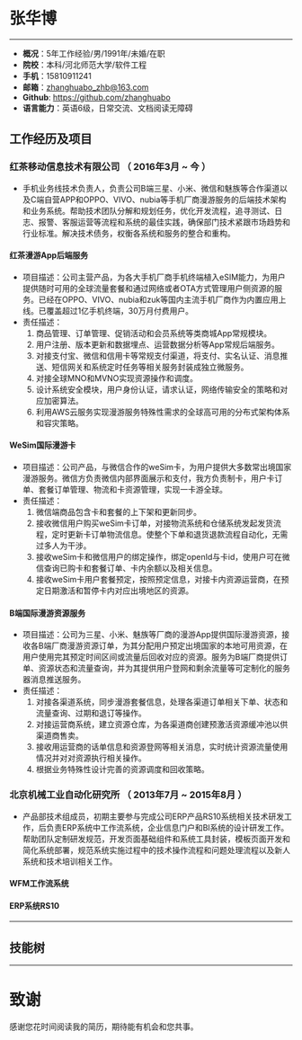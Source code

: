 # 张华博
---
 - **概况**：5年工作经验/男/1991年/未婚/在职
 - **院校**：本科/河北师范大学/软件工程 
 - **手机**：15810911241
 - **邮箱**：zhanghuabo_zhb@163.com 
 - **Github**: https://github.com/zhanghuabo
 - **语言能力**：英语6级，日常交流、文档阅读无障碍 

## 工作经历及项目

### 红茶移动信息技术有限公司 （ 2016年3月 ~ 今 ）

- 手机业务线技术负责人，负责公司B端三星、小米、微信和魅族等合作渠道以及C端自营APP和OPPO、VIVO、nubia等手机厂商漫游服务的后端技术架构和业务系统。帮助技术团队分解和规划任务，优化开发流程，追寻测试、日志、报警、客服运营等流程和系统的最佳实践，确保部门技术紧跟市场趋势和行业标准。解决技术债务，权衡各系统和服务的整合和重构。

#### 红茶漫游App后端服务 
- 项目描述：公司主营产品，为各大手机厂商手机终端植入eSIM能力，为用户提供随时可用的全球流量套餐和通过网络或者OTA方式管理用户侧资源的服务。已经在OPPO、VIVO、nubia和zuk等国内主流手机厂商作为内置应用上线。已覆盖超过1亿手机终端，30万月付费用户。
- 责任描述：
    1. 商品管理、订单管理、促销活动和会员系统等类商城App常规模块。
    2. 用户注册、版本更新和数据埋点、运营数据分析等App常规后端服务。
    3. 对接支付宝、微信和信用卡等常规支付渠道，将支付、实名认证、消息推送、短信网关和系统定时任务等相关服务封装成独立微服务。
    4. 对接全球MNO和MVNO实现资源操作和调度。
    5. 设计系统安全模块，用户身份认证，请求认证，网络传输安全的策略和对应加密算法。
    6. 利用AWS云服务实现漫游服务特殊性需求的全球高可用的分布式架构体系和容灾策略。

#### WeSim国际漫游卡
- 项目描述：公司产品，与微信合作的weSim卡，为用户提供大多数常出境国家漫游服务。微信方负责微信内部界面展示和支付，我方负责制卡，用户卡订单、套餐订单管理、物流和卡资源管理，实现一卡游全球。
- 责任描述：
    1. 微信端商品包含卡和套餐的上下架和更新同步。
    2. 接收微信用户购买weSim卡订单，对接物流系统和仓储系统发起发货流程，定时更新卡订单物流信息。使整个下单和退货退款流程自动化，无需过多人为干涉。
    3. 接收weSim卡和微信用户的绑定操作，绑定openId与卡id，使用户可在微信查询已购卡和套餐订单、卡内余额以及相关信息。
    4. 接收weSim卡用户套餐预定，按照预定信息，对接卡内资源运营商，在预定日期激活和暂停卡内对应出境地区的资源。

#### B端国际漫游资源服务
- 项目描述：公司为三星、小米、魅族等厂商的漫游App提供国际漫游资源，接收各B端厂商漫游资源订单，为其分配用户预定出境国家的本地可用资源，在用户使用完其预定时间区间或流量后回收对应的资源。服务为B端厂商提供订单、资源状态和流量查询，并为其提供用户登网和剩余流量等可定制化的服务器消息推送服务。
- 责任描述：
    1. 对接各渠道系统，同步漫游套餐信息，处理各渠道订单相关下单、状态和流量查询、过期和退订等操作。
    2. 对接运营商系统，建立资源仓库，为各渠道商创建预激活资源缓冲池以供渠道商售卖。
    3. 接收用运营商的话单信息和资源登网等相关消息，实时统计资源流量使用情况并对对资源执行相关操作。
    4. 根据业务特殊性设计完善的资源调度和回收策略。

 
### 北京机械工业自动化研究所 （ 2013年7月 ~ 2015年8月 ）
- 产品部技术组成员，初期主要参与完成公司ERP产品RS10系统相关技术研发工作，后负责ERP系统中工作流系统，企业信息门户和BI系统的设计研发工作。帮助团队定制研发规范，开发页面基础组件和系统工具封装，模板页面开发和简化系统部署，规范系统实施过程中的技术操作流程和问题处理流程以及新人系统和技术培训相关工作。
#### WFM工作流系统 

#### ERP系统RS10 

---

## 技能树
---

# 致谢
感谢您花时间阅读我的简历，期待能有机会和您共事。
